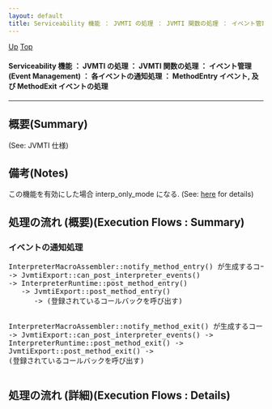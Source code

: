 ```yaml
---
layout: default
title: Serviceability 機能 ： JVMTI の処理 ： JVMTI 関数の処理 ： イベント管理 (Event Management) ： 各イベントの通知処理 ： MethodEntry イベント, 及び MethodExit イベントの処理
---
```

[Up](no29359PS.html) [Top](../index.html)

#### Serviceability 機能 ： JVMTI の処理 ： JVMTI 関数の処理 ： イベント管理 (Event Management) ： 各イベントの通知処理 ： MethodEntry イベント, 及び MethodExit イベントの処理

--- 
## 概要(Summary)
(See: JVMTI 仕様)

## 備考(Notes)
この機能を有効にした場合 interp_only_mode になる. (See: [here](no3059eFS.html) for details)

## 処理の流れ (概要)(Execution Flows : Summary)
### イベントの通知処理
<div class="flow-abst"><pre>
InterpreterMacroAssembler::notify_method_entry() が生成するコード
-&gt; JvmtiExport::can_post_interpreter_events()
-&gt; InterpreterRuntime::post_method_entry()
   -&gt; JvmtiExport::post_method_entry()
      -&gt; (登録されているコールバックを呼び出す)

InterpreterMacroAssembler::notify_method_exit() が生成するコード
-&gt; JvmtiExport::can_post_interpreter_events()
-&gt; InterpreterRuntime::post_method_exit()
   -&gt; JvmtiExport::post_method_exit()
      -&gt; (登録されているコールバックを呼び出す)
</pre></div>

## 処理の流れ (詳細)(Execution Flows : Details)






